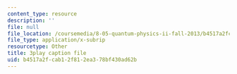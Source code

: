 ```yaml
---
content_type: resource
description: ''
file: null
file_location: /coursemedia/8-05-quantum-physics-ii-fall-2013/b4517a2fcab12f812ea378bf430ad62b_8rAQBnhbjms.srt
file_type: application/x-subrip
resourcetype: Other
title: 3play caption file
uid: b4517a2f-cab1-2f81-2ea3-78bf430ad62b
---
```

